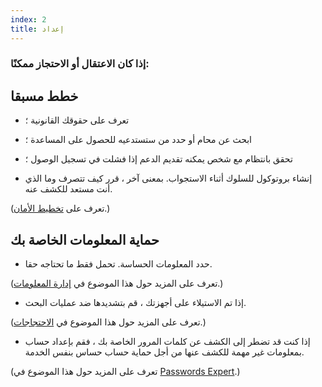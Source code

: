 ```yaml
---
index: 2
title: إعداد
---
```

### إذا كان الاعتقال أو الاحتجاز ممكنًا:

## خطط مسبقا

*   تعرف على حقوقك القانونية ؛

* ابحث عن محام أو حدد من ستستدعيه للحصول على المساعدة ؛

*   تحقق بانتظام مع شخص يمكنه تقديم الدعم إذا فشلت في تسجيل الوصول ؛

*   إنشاء بروتوكول للسلوك أثناء الاستجواب. بمعنى آخر ، قرر كيف تتصرف وما الذي أنت مستعد للكشف عنه.

(تعرف على [تخطيط الأمان](umbrella://assess-your-risk/security-planning).)

## حماية المعلومات الخاصة بك

*   حدد المعلومات الحساسة. تحمل فقط ما تحتاجه حقا.

(تعرف على المزيد حول هذا الموضوع في [إدارة المعلومات](umbrella://information/managing-information).)

*   إذا تم الاستيلاء على أجهزتك ، قم بتشديدها ضد عمليات البحث.

(تعرف على المزيد حول هذا الموضوع في [الاحتجاجات](umbrella://work/protests/advanced).)

*   إذا كنت قد تضطر إلى الكشف عن كلمات المرور الخاصة بك ، فقم بإعداد حساب بمعلومات غير مهمة للكشف عنها من أجل حماية حساب حساس بنفس الخدمة.

(تعرف على المزيد حول هذا الموضوع في [Passwords Expert](umbrella://information/passwords/expert).)